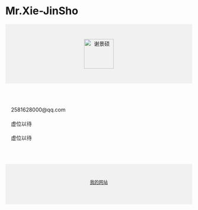 # Mr.Xie-JinSho
<html lang="zh-CN"><head>
    <meta charset="utf-8">
    <meta name="viewport" content="width=device-width, initial-scale=1">
    <title>JS</title>
  </head>
  <body style="margin: 0;">
	  <div style="
      background-color: #f1f1f1;
      text-align: center;
      padding: 40px;
      ">
      <img alt="谢景硕" src="https://kangwenchang.com/logo.png" width="80px" height="80px">
    </div>
	  <div style="
      max-width: 760px;
      margin: 30px auto;
      padding: 15px;
      line-height: 1.7;
    ">
      <p>2581628000@qq.com</p>
      <p>虚位以待</p>
      <p>虚位以待</p>
    </div>
	  <div style="
      background-color: #f1f1f1;
      text-align: center;
      padding: 40px;
      font-size: 12px;
      ">
      <a href="https://kangwenchang.com">我的网站<p></p>
    </a></div><a href="https://kangwenchang.com">
  

</a></body></html>
